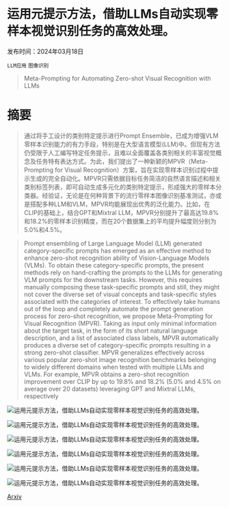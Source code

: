 # 运用元提示方法，借助LLMs自动实现零样本视觉识别任务的高效处理。

发布时间：2024年03月18日

`LLM应用` `图像识别`

> Meta-Prompting for Automating Zero-shot Visual Recognition with LLMs

# 摘要

> 通过将手工设计的类别特定提示进行Prompt Ensemble，已成为增强VLM零样本识别能力的有力手段，特别是在大型语言模型(LLM)中。但现有方法仍受限于人工编写特定任务提示，且难以全面覆盖各类别相关的丰富视觉概念及任务特有表达方式。为此，我们提出了一种新颖的MPVR（Meta-Prompting for Visual Recognition）方案，旨在实现零样本识别过程中提示生成的完全自动化。MPVR只需依据目标任务简洁的自然语言描述和相关类别标签列表，即可自动生成多元化的类别特定提示，形成强大的零样本分类器。经验证，无论是在何种背景下的流行零样本图像识别基准测试，亦或是搭配多种LLM和VLM，MPVR均能展现出优秀的泛化能力。比如，在CLIP的基础上，结合GPT和Mixtral LLM，MPVR分别提升了最高达19.8%和18.2%的零样本识别精度，而在20个数据集上的平均提升幅度则分别为5.0%和4.5%。

> Prompt ensembling of Large Language Model (LLM) generated category-specific prompts has emerged as an effective method to enhance zero-shot recognition ability of Vision-Language Models (VLMs). To obtain these category-specific prompts, the present methods rely on hand-crafting the prompts to the LLMs for generating VLM prompts for the downstream tasks. However, this requires manually composing these task-specific prompts and still, they might not cover the diverse set of visual concepts and task-specific styles associated with the categories of interest. To effectively take humans out of the loop and completely automate the prompt generation process for zero-shot recognition, we propose Meta-Prompting for Visual Recognition (MPVR). Taking as input only minimal information about the target task, in the form of its short natural language description, and a list of associated class labels, MPVR automatically produces a diverse set of category-specific prompts resulting in a strong zero-shot classifier. MPVR generalizes effectively across various popular zero-shot image recognition benchmarks belonging to widely different domains when tested with multiple LLMs and VLMs. For example, MPVR obtains a zero-shot recognition improvement over CLIP by up to 19.8% and 18.2% (5.0% and 4.5% on average over 20 datasets) leveraging GPT and Mixtral LLMs, respectively

![运用元提示方法，借助LLMs自动实现零样本视觉识别任务的高效处理。](../../../paper_images/2403.11755/x1.png)

![运用元提示方法，借助LLMs自动实现零样本视觉识别任务的高效处理。](../../../paper_images/2403.11755/x2.png)

![运用元提示方法，借助LLMs自动实现零样本视觉识别任务的高效处理。](../../../paper_images/2403.11755/x3.png)

![运用元提示方法，借助LLMs自动实现零样本视觉识别任务的高效处理。](../../../paper_images/2403.11755/x4.png)

![运用元提示方法，借助LLMs自动实现零样本视觉识别任务的高效处理。](../../../paper_images/2403.11755/x5.png)

![运用元提示方法，借助LLMs自动实现零样本视觉识别任务的高效处理。](../../../paper_images/2403.11755/x6.png)

[Arxiv](https://arxiv.org/abs/2403.11755)